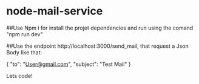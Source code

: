 # node-mail-service

##Use Npm i for install the projet dependencies and run using the comand "npm run dev"

##Use the endpoint http://localhost:3000/send_mail, that request a Json Body like that: 

{
    "to": "User@gmail.com",
    "subject": "Test Mail"
}

Lets code! 
